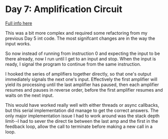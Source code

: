 # Day 7: Amplification Circuit

[Full info here](https://adventofcode.com/2019/day/7)

This was a bit more complex and required some refactoring from my previous
Day 5 int code. The most signifcant changes are in the way the input works.

So now instead of running from instruction 0 and expecting the input to be
there already, now I run until I get to an input and stop. When the input
is ready, I signal the program to continue from the same instruction.

I hooked the series of amplifiers together directly, so that one's output
immediately signals the next one's input. Effectively the first amplifier
will yield its processing until the last amplifier has paused, then each
amplifier resumes and pauses in reverse order, before the first amplifier
resumes and waits on the next input.

This would have worked really well with either threads or async callbacks,
but this serial implementation did manage to get the correct answers. The
only major implementation issue I had to work around was the stack depth
limit--I had to sever the direct tie between the last amp and the first in
the feedback loop, allow the call to terminate before making a new call in
a loop.
